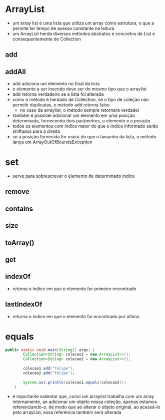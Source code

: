# ArrayList

* um array list é uma lista que utiliza um array como estrutura, o que a permite ter tempo de acesso constante na leitura
* um ArrayList herda diversos métodos abstratos e concretos de List e consequentemente de Collection

## add
## addAll

* add adiciona um elemento no final da lista
* o elemento a ser inserido deve ser do mesmo tipo que o arraylist
* add retorna verdadeiro se a lista foi alterada
* como o método é herdado de Collection, se o tipo de coleção não permitir duplicatas, o método add retorna falso
  * no caso de arraylist, o método sempre retornará verdadei
* também é possível adicionar um elemento em uma posição determinada, fornecendo dois parâmetros, o elemento e a posição
* todos os elementos com índice maior do que o índice informado serão shiftados para a direita
* se a posição fornecida for maior do que o tamanho da lista, o método lança um ArrayOutOfBoundsException

# set

* serve para sobrescrever o elemento de determinado índice

## remove
## contains
## size
## toArray()
## get
## indexOf

* retorna o índice em que o elemento for primeiro encontrado

## lastIndexOf

* retorna o índice em que o elemento foi encontrado por último

# equals

```java
public static void main(String[] args) {
		Collection<String> colecao1 = new ArrayList<>();
		Collection<String> colecao2 = new ArrayList<>();
		
		colecao1.add("felipe");
		colecao2.add("felipe");
		
		System.out.println(colecao1.equals(colecao2));
	}
```

* é importante salientar que, como um arraylist trabalha com um array internamente, ao adicionar um objeto nessa coleção, apenas estamos referenciando-o, de modo que ao alterar o objeto original, ao acessá-lo pelo arrayList, essa referência também será alterada

